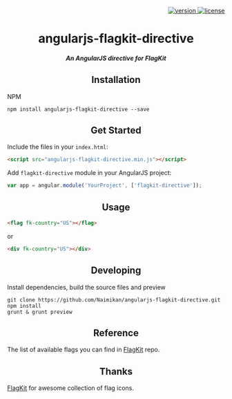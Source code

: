 <p align="right">
  <a href="https://www.npmjs.com/package/angularjs-flagkit-directive">
    <img src="https://img.shields.io/npm/v/angularjs-flagkit-directive.svg" alt="version" />
  </a>
  <a href="LICENSE">
    <img src="https://img.shields.io/npm/l/angularjs-flagkit-directive.svg" alt="license" />
  </a>
</p>

<h1 align="center">angularjs-flagkit-directive</h1>

<h5 align="center">An AngularJS directive for FlagKit</h5>

<h2 align="center">Installation</h2>

NPM
```shell
npm install angularjs-flagkit-directive --save
```

<h2 align="center">Get Started</h2>

Include the files in your `index.html`:
```html
<script src="angularjs-flagkit-directive.min.js"></script>
```

Add `flagkit-directive` module in your AngularJS project:
```javascript
var app = angular.module('YourProject', ['flagkit-directive']);
```

<h2 align="center">Usage</h2>

```html
<flag fk-country="US"></flag>
```
or
```html
<div fk-country="US"></div>
```

<h2 align="center">Developing</h2>

Install dependencies, build the source files and preview

```shell
git clone https://github.com/Naimikan/angularjs-flagkit-directive.git
npm install
grunt & grunt preview
```

<h2 align="center">Reference</h2>

The list of available flags you can find in [FlagKit](https://github.com/madebybowtie/FlagKit#reference) repo.

<h2 align="center">Thanks</h2>

[FlagKit](https://github.com/madebybowtie/FlagKit) for awesome collection of flag icons.
